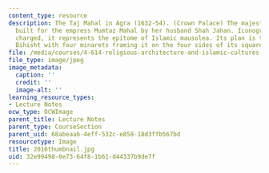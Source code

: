 ```yaml
---
content_type: resource
description: The Taj Mahal in Agra (1632-54). (Crown Palace) The majestic mausoleum
  built for the empress Mumtaz Mahal by her husband Shah Jahan. Iconographically highly
  charged, it represents the epitome of Islamic mausolea. Its plan is that of a Hasht
  Bihisht with four minarets framing it on the four sides of its square platform.
file: /media/courses/4-614-religious-architecture-and-islamic-cultures-fall-2002/32e994980e7364f81b61d44337b9de7f_2016thumbnail.jpg
file_type: image/jpeg
image_metadata:
  caption: ''
  credit: ''
  image-alt: ''
learning_resource_types:
- Lecture Notes
ocw_type: OCWImage
parent_title: Lecture Notes
parent_type: CourseSection
parent_uid: 68abeaab-4eff-532c-e858-18d3ffb567bd
resourcetype: Image
title: 2016thumbnail.jpg
uid: 32e99498-0e73-64f8-1b61-d44337b9de7f
---
```

